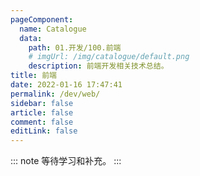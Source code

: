 ```yaml
---
pageComponent: 
  name: Catalogue
  data: 
    path: 01.开发/100.前端
    # imgUrl: /img/catalogue/default.png
    description: 前端开发相关技术总结。
title: 前端
date: 2022-01-16 17:47:41
permalink: /dev/web/
sidebar: false
article: false
comment: false
editLink: false
---
```


::: note
    等待学习和补充。
:::